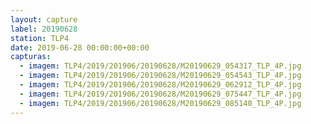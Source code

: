 ```yaml
---
layout: capture
label: 20190628
station: TLP4
date: 2019-06-28 00:00:00+00:00
capturas:
  - imagem: TLP4/2019/201906/20190628/M20190629_054317_TLP_4P.jpg
  - imagem: TLP4/2019/201906/20190628/M20190629_054543_TLP_4P.jpg
  - imagem: TLP4/2019/201906/20190628/M20190629_062912_TLP_4P.jpg
  - imagem: TLP4/2019/201906/20190628/M20190629_075447_TLP_4P.jpg
  - imagem: TLP4/2019/201906/20190628/M20190629_085140_TLP_4P.jpg
---
```

